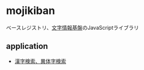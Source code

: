 # mojikiban

ベースレジストリ、[文字情報基盤](https://moji.or.jp/mojikiban/)のJavaScriptライブラリ

## application

- [漢字検索、異体字検索](https://code4fukui.github.io/mojikiban/)


